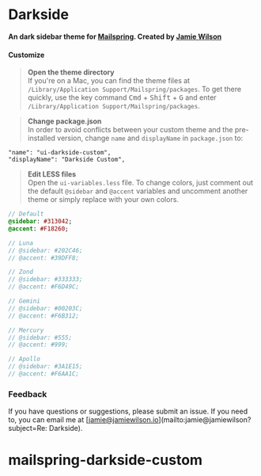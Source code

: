 # Darkside
**An dark sidebar theme for [Mailspring](https://getmailspring.com). Created by [Jamie Wilson](http://jamiewilson.io)**

#### Customize

> **Open the theme directory**  
> If you're on a Mac, you can find the theme files at `/Library/Application Support/Mailspring/packages`. To get there quickly, use the key command <kbd>Cmd</kbd> + <kbd>Shift</kbd> + <kbd>G</kbd> and enter `/Library/Application Support/Mailspring/packages`.

> **Change package.json**  
> In order to avoid conflicts between your custom theme and the pre-installed version, change `name` and `displayName` in `package.json` to:

    "name": "ui-darkside-custom",
    "displayName": "Darkside Custom",

> **Edit LESS files**  
> Open the `ui-variables.less` file. To change colors, just comment out the default `@sidebar` and `@accent` variables and uncomment another theme or simply replace with your own colors.

```sass
// Default
@sidebar: #313042;
@accent: #F18260;

// Luna
// @sidebar: #202C46;
// @accent: #39DFF8;

// Zond
// @sidebar: #333333;
// @accent: #F6D49C;

// Gemini
// @sidebar: #00203C;
// @accent: #F6B312;

// Mercury
// @sidebar: #555;
// @accent: #999;

// Apollo
// @sidebar: #3A1E15;
// @accent: #F6AA1C;
```

### Feedback
If you have questions or suggestions, please submit an issue. If you need to, you can email me at [jamie@jamiewilson.io](mailto:jamie@jamiewilson?subject=Re: Darkside).
# mailspring-darkside-custom
